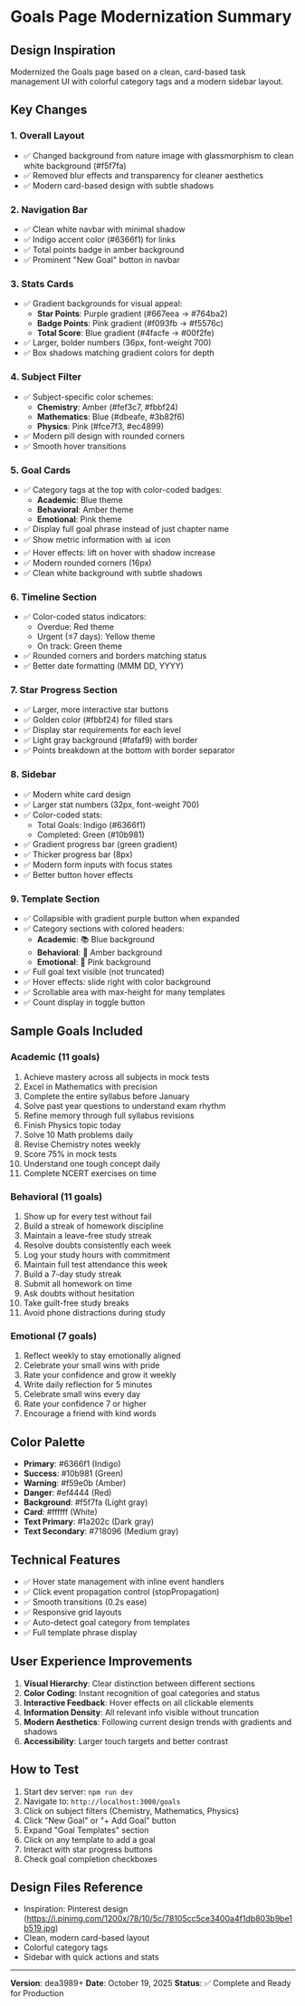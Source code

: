 # Goals Page Modernization Summary

## Design Inspiration
Modernized the Goals page based on a clean, card-based task management UI with colorful category tags and a modern sidebar layout.

## Key Changes

### 1. **Overall Layout**
- ✅ Changed background from nature image with glassmorphism to clean white background (#f5f7fa)
- ✅ Removed blur effects and transparency for cleaner aesthetics
- ✅ Modern card-based design with subtle shadows

### 2. **Navigation Bar**
- ✅ Clean white navbar with minimal shadow
- ✅ Indigo accent color (#6366f1) for links
- ✅ Total points badge in amber background
- ✅ Prominent "New Goal" button in navbar

### 3. **Stats Cards**
- ✅ Gradient backgrounds for visual appeal:
  - **Star Points**: Purple gradient (#667eea → #764ba2)
  - **Badge Points**: Pink gradient (#f093fb → #f5576c)
  - **Total Score**: Blue gradient (#4facfe → #00f2fe)
- ✅ Larger, bolder numbers (36px, font-weight 700)
- ✅ Box shadows matching gradient colors for depth

### 4. **Subject Filter**
- ✅ Subject-specific color schemes:
  - **Chemistry**: Amber (#fef3c7, #fbbf24)
  - **Mathematics**: Blue (#dbeafe, #3b82f6)
  - **Physics**: Pink (#fce7f3, #ec4899)
- ✅ Modern pill design with rounded corners
- ✅ Smooth hover transitions

### 5. **Goal Cards**
- ✅ Category tags at the top with color-coded badges:
  - **Academic**: Blue theme
  - **Behavioral**: Amber theme
  - **Emotional**: Pink theme
- ✅ Display full goal phrase instead of just chapter name
- ✅ Show metric information with 📊 icon
- ✅ Hover effects: lift on hover with shadow increase
- ✅ Modern rounded corners (16px)
- ✅ Clean white background with subtle shadows

### 6. **Timeline Section**
- ✅ Color-coded status indicators:
  - Overdue: Red theme
  - Urgent (≤7 days): Yellow theme
  - On track: Green theme
- ✅ Rounded corners and borders matching status
- ✅ Better date formatting (MMM DD, YYYY)

### 7. **Star Progress Section**
- ✅ Larger, more interactive star buttons
- ✅ Golden color (#fbbf24) for filled stars
- ✅ Display star requirements for each level
- ✅ Light gray background (#fafaf9) with border
- ✅ Points breakdown at the bottom with border separator

### 8. **Sidebar**
- ✅ Modern white card design
- ✅ Larger stat numbers (32px, font-weight 700)
- ✅ Color-coded stats:
  - Total Goals: Indigo (#6366f1)
  - Completed: Green (#10b981)
- ✅ Gradient progress bar (green gradient)
- ✅ Thicker progress bar (8px)
- ✅ Modern form inputs with focus states
- ✅ Better button hover effects

### 9. **Template Section**
- ✅ Collapsible with gradient purple button when expanded
- ✅ Category sections with colored headers:
  - **Academic**: 📚 Blue background
  - **Behavioral**: 🎯 Amber background
  - **Emotional**: 💝 Pink background
- ✅ Full goal text visible (not truncated)
- ✅ Hover effects: slide right with color background
- ✅ Scrollable area with max-height for many templates
- ✅ Count display in toggle button

## Sample Goals Included

### Academic (11 goals)
1. Achieve mastery across all subjects in mock tests
2. Excel in Mathematics with precision
3. Complete the entire syllabus before January
4. Solve past year questions to understand exam rhythm
5. Refine memory through full syllabus revisions
6. Finish Physics topic today
7. Solve 10 Math problems daily
8. Revise Chemistry notes weekly
9. Score 75% in mock tests
10. Understand one tough concept daily
11. Complete NCERT exercises on time

### Behavioral (11 goals)
1. Show up for every test without fail
2. Build a streak of homework discipline
3. Maintain a leave-free study streak
4. Resolve doubts consistently each week
5. Log your study hours with commitment
6. Maintain full test attendance this week
7. Build a 7-day study streak
8. Submit all homework on time
9. Ask doubts without hesitation
10. Take guilt-free study breaks
11. Avoid phone distractions during study

### Emotional (7 goals)
1. Reflect weekly to stay emotionally aligned
2. Celebrate your small wins with pride
3. Rate your confidence and grow it weekly
4. Write daily reflection for 5 minutes
5. Celebrate small wins every day
6. Rate your confidence 7 or higher
7. Encourage a friend with kind words

## Color Palette
- **Primary**: #6366f1 (Indigo)
- **Success**: #10b981 (Green)
- **Warning**: #f59e0b (Amber)
- **Danger**: #ef4444 (Red)
- **Background**: #f5f7fa (Light gray)
- **Card**: #ffffff (White)
- **Text Primary**: #1a202c (Dark gray)
- **Text Secondary**: #718096 (Medium gray)

## Technical Features
- ✅ Hover state management with inline event handlers
- ✅ Click event propagation control (stopPropagation)
- ✅ Smooth transitions (0.2s ease)
- ✅ Responsive grid layouts
- ✅ Auto-detect goal category from templates
- ✅ Full template phrase display

## User Experience Improvements
1. **Visual Hierarchy**: Clear distinction between different sections
2. **Color Coding**: Instant recognition of goal categories and status
3. **Interactive Feedback**: Hover effects on all clickable elements
4. **Information Density**: All relevant info visible without truncation
5. **Modern Aesthetics**: Following current design trends with gradients and shadows
6. **Accessibility**: Larger touch targets and better contrast

## How to Test
1. Start dev server: `npm run dev`
2. Navigate to: `http://localhost:3000/goals`
3. Click on subject filters (Chemistry, Mathematics, Physics)
4. Click "New Goal" or "+ Add Goal" button
5. Expand "Goal Templates" section
6. Click on any template to add a goal
7. Interact with star progress buttons
8. Check goal completion checkboxes

## Design Files Reference
- Inspiration: Pinterest design (https://i.pinimg.com/1200x/78/10/5c/78105cc5ce3400a4f1db803b9be1b519.jpg)
- Clean, modern card-based layout
- Colorful category tags
- Sidebar with quick actions and stats

---
**Version**: dea3989+
**Date**: October 19, 2025
**Status**: ✅ Complete and Ready for Production
